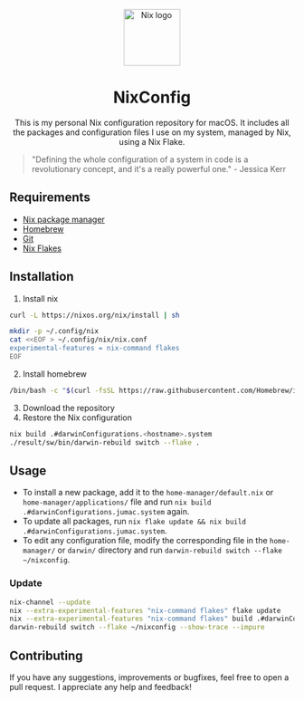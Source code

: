 <p align="center">
  <img src="https://upload.wikimedia.org/wikipedia/commons/thumb/2/28/Nix_snowflake.svg/502px-Nix_snowflake.svg.png?20201208155042" alt="Nix logo" height="100" />
</p>
<h1 align="center">NixConfig</h1>
<p align="center">
This is my personal Nix configuration repository for macOS. It includes all the packages and configuration files I use on my system, managed by Nix, using a Nix Flake.
</p>

> "Defining the whole configuration of a system in code is a revolutionary concept, and it's a really powerful one." - Jessica Kerr

## Requirements

- [Nix package manager](https://nixos.org/nix/)
- [Homebrew](https://brew.sh/)
- [Git](https://git-scm.com/)
- [Nix Flakes](https://nixos.wiki/wiki/Flakes)

## Installation
1. Install nix
```bash
curl -L https://nixos.org/nix/install | sh

mkdir -p ~/.config/nix
cat <<EOF > ~/.config/nix/nix.conf
experimental-features = nix-command flakes
EOF
```
2. Install homebrew
```bash
/bin/bash -c "$(curl -fsSL https://raw.githubusercontent.com/Homebrew/install/HEAD/install.sh)"
```
3. Download the repository
4. Restore the Nix configuration
```bash
nix build .#darwinConfigurations.<hostname>.system
./result/sw/bin/darwin-rebuild switch --flake .
```

## Usage

- To install a new package, add it to the `home-manager/default.nix` or `home-manager/applications/` file and run `nix build .#darwinConfigurations.jumac.system` again.
- To update all packages, run `nix flake update && nix build .#darwinConfigurations.jumac.system`.
- To edit any configuration file, modify the corresponding file in the `home-manager/` or `darwin/` directory and run `darwin-rebuild switch --flake ~/nixconfig`.

### Update
```bash
nix-channel --update
nix --extra-experimental-features "nix-command flakes" flake update
nix --extra-experimental-features "nix-command flakes" build .#darwinConfigurations.jumac.system --impure
darwin-rebuild switch --flake ~/nixconfig --show-trace --impure
```

## Contributing
If you have any suggestions, improvements or bugfixes, feel free to open a pull request. I appreciate any help and feedback!